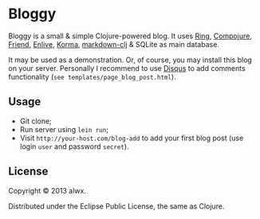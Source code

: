 # Bloggy

Bloggy is a small & simple Clojure-powered blog. It uses [Ring](https://github.com/ring-clojure/ring), [Compojure](https://github.com/weavejester/compojure), [Friend](https://github.com/cemerick/friend), [Enlive](https://github.com/cgrand/enlive), [Korma](http://sqlkorma.com/), [markdown-clj](https://github.com/yogthos/markdown-clj) & SQLite as main database.

It may be used as a demonstration. Or, of course, you may install this blog on your server.
Personally I recommend to use [Disqus](http://disqus.com) to add comments functionality (`see templates/page_blog_post.html`).

## Usage

* Git clone;
* Run server using `lein run`;
* Visit `http://your-host.com/blog-add` to add your first blog post (use login `user` and password `secret`).

## License

Copyright © 2013 alwx.

Distributed under the Eclipse Public License, the same as Clojure.
